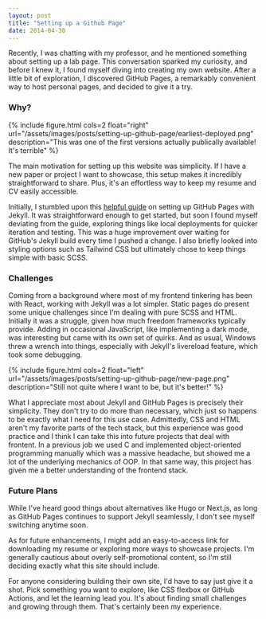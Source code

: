 ```yaml
---
layout: post
title: "Setting up a Github Page"
date: 2014-04-30
---
```


Recently, I was chatting with my professor, and he mentioned something about setting up a lab page. This conversation sparked my curiosity, and before I knew it, I found myself diving into creating my own website. After a little bit of exploration, I discovered GitHub Pages, a remarkably convenient way to host personal pages, and decided to give it a try.

### Why?

{% include figure.html cols=2 float="right" url="/assets/images/posts/setting-up-github-page/earliest-deployed.png" description="This was one of the first versions actually publically available! It's terrible" %}

The main motivation for setting up this website was simplicity. If I have a new paper or project I want to showcase, this setup makes it incredibly straightforward to share. Plus, it's an effortless way to keep my resume and CV easily accessible.

Initially, I stumbled upon this [helpful guide](https://jmcglone.com/guides/github-pages/) on setting up GitHub Pages with Jekyll. It was straightforward enough to get started, but soon I found myself deviating from the guide, exploring things like local deployments for quicker iteration and testing. This was a huge improvement over waiting for GitHub's Jekyll build every time I pushed a change. I also briefly looked into styling options such as Tailwind CSS but ultimately chose to keep things simple with basic SCSS.

### Challenges

Coming from a background where most of my frontend tinkering has been with React, working with Jekyll was a lot simpler. Static pages do present some unique challenges since I'm dealing with pure SCSS and HTML. Initially it was a struggle, given how much freedom frameworks typically provide. Adding in occasional JavaScript, like implementing a dark mode, was interesting but came with its own set of quirks. And as usual, Windows threw a wrench into things, especially with Jekyll's livereload feature, which took some debugging.

{% include figure.html cols=2 float="left" url="/assets/images/posts/setting-up-github-page/new-page.png" description="Still not quite where I want to be, but it's better!" %}

What I appreciate most about Jekyll and GitHub Pages is precisely their simplicity. They don't try to do more than necessary, which just so happens to be exactly what I need for this use case. Admittedly, CSS and HTML aren't my favorite parts of the tech stack, but this experience was good practice and I think I can take this into future projects that deal with frontent. In a previous job we used C and implemented object-oriented programming manually which was a massive headache, but showed me a lot of the underlying mechanics of OOP. In that same way, this project has given me a better understanding of the frontend stack.

### Future Plans

While I've heard good things about alternatives like Hugo or Next.js, as long as GitHub Pages continues to support Jekyll seamlessly, I don't see myself switching anytime soon.

As for future enhancements, I might add an easy-to-access link for downloading my resume or exploring more ways to showcase projects. I'm generally cautious about overly self-promotional content, so I'm still deciding exactly what this site should include.

For anyone considering building their own site, I'd have to say just give it a shot. Pick something you want to explore, like CSS flexbox or GitHub Actions, and let the learning lead you. It's about finding small challenges and growing through them. That's certainly been my experience.
